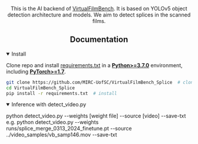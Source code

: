 <div align="center">
  
  <p>
    This is the AI backend of <a href="https://github.com/MIRC-UofSC/VirtualFilmBench">VirtualFilmBench</a>. It is based on YOLOv5 object detection architecture and models. We aim to detect splices in the scanned films. 
  </p>

</div>


## <div align="center">Documentation</div>


<details open>
<summary>Install</summary>

Clone repo and install [requirements.txt](https://github.com/MIRC-UofSC/VirtualFilmBench_Splice/blob/main/requirements.txt) in a
[**Python>=3.7.0**](https://www.python.org/) environment, including
[**PyTorch>=1.7**](https://pytorch.org/get-started/locally/).

```bash
git clone https://github.com/MIRC-UofSC/VirtualFilmBench_Splice  # clone
cd VirtualFilmBench_Splice
pip install -r requirements.txt  # install
```

</details>



<details open>
<summary>Inference with detect_video.py</summary>

python detect_video.py --weights [weight file] --source [video] --save-txt
e.g.
python detect_video.py --weights runs/splice_merge_0313_2024_finetune.pt --source ../video_samples/vb_samp146.mov --save-txt

</details>


